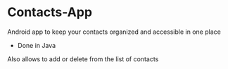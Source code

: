 # Contacts-App

Android app to keep your contacts organized and accessible in one place

- Done in Java

Also allows to add or delete from the list of contacts

























